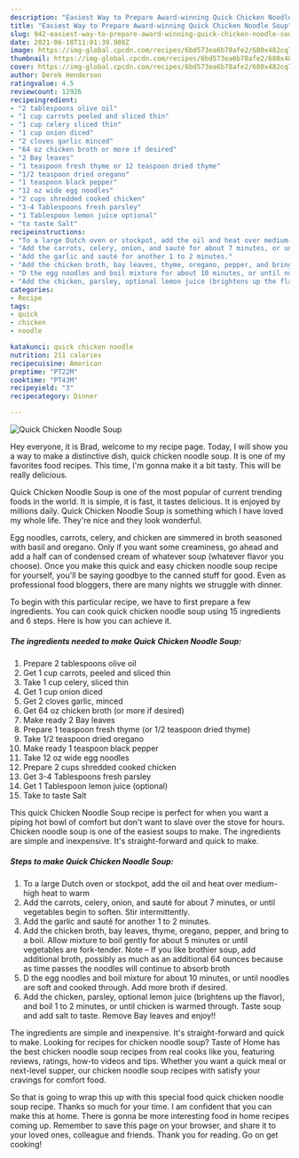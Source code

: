 ```yaml
---
description: "Easiest Way to Prepare Award-winning Quick Chicken Noodle Soup"
title: "Easiest Way to Prepare Award-winning Quick Chicken Noodle Soup"
slug: 942-easiest-way-to-prepare-award-winning-quick-chicken-noodle-soup
date: 2021-06-18T11:01:39.988Z
image: https://img-global.cpcdn.com/recipes/6bd573ea6b78afe2/680x482cq70/quick-chicken-noodle-soup-recipe-main-photo.jpg
thumbnail: https://img-global.cpcdn.com/recipes/6bd573ea6b78afe2/680x482cq70/quick-chicken-noodle-soup-recipe-main-photo.jpg
cover: https://img-global.cpcdn.com/recipes/6bd573ea6b78afe2/680x482cq70/quick-chicken-noodle-soup-recipe-main-photo.jpg
author: Derek Henderson
ratingvalue: 4.5
reviewcount: 12926
recipeingredient:
- "2 tablespoons olive oil"
- "1 cup carrots peeled and sliced thin"
- "1 cup celery sliced thin"
- "1 cup onion diced"
- "2 cloves garlic minced"
- "64 oz chicken broth or more if desired"
- "2 Bay leaves"
- "1 teaspoon fresh thyme or 12 teaspoon dried thyme"
- "1/2 teaspoon dried oregano"
- "1 teaspoon black pepper"
- "12 oz wide egg noodles"
- "2 cups shredded cooked chicken"
- "3-4 Tablespoons fresh parsley"
- "1 Tablespoon lemon juice optional"
- "to taste Salt"
recipeinstructions:
- "To a large Dutch oven or stockpot, add the oil and heat over medium-high heat to warm"
- "Add the carrots, celery, onion, and sauté for about 7 minutes, or until vegetables begin to soften. Stir intermittently."
- "Add the garlic and sauté for another 1 to 2 minutes."
- "Add the chicken broth, bay leaves, thyme, oregano, pepper, and bring to a boil. Allow mixture to boil gently for about 5 minutes or until vegetables are fork-tender. Note – If you like brothier soup, add additional broth, possibly as much as an additional 64 ounces because as time passes the noodles will continue to absorb broth"
- "D the egg noodles and boil mixture for about 10 minutes, or until noodles are soft and cooked through. Add more broth if desired."
- "Add the chicken, parsley, optional lemon juice (brightens up the flavor), and boil 1 to 2 minutes, or until chicken is warmed through. Taste soup and add salt to taste. Remove Bay leaves and enjoy!!"
categories:
- Recipe
tags:
- quick
- chicken
- noodle

katakunci: quick chicken noodle 
nutrition: 211 calories
recipecuisine: American
preptime: "PT22M"
cooktime: "PT43M"
recipeyield: "3"
recipecategory: Dinner

---
```



![Quick Chicken Noodle Soup](https://img-global.cpcdn.com/recipes/6bd573ea6b78afe2/680x482cq70/quick-chicken-noodle-soup-recipe-main-photo.jpg)

Hey everyone, it is Brad, welcome to my recipe page. Today, I will show you a way to make a distinctive dish, quick chicken noodle soup. It is one of my favorites food recipes. This time, I'm gonna make it a bit tasty. This will be really delicious.

Quick Chicken Noodle Soup is one of the most popular of current trending foods in the world. It is simple, it is fast, it tastes delicious. It is enjoyed by millions daily. Quick Chicken Noodle Soup is something which I have loved my whole life. They're nice and they look wonderful.

Egg noodles, carrots, celery, and chicken are simmered in broth seasoned with basil and oregano. Only if you want some creaminess, go ahead and add a half can of condensed cream of whatever soup (whatever flavor you choose). Once you make this quick and easy chicken noodle soup recipe for yourself, you&#39;ll be saying goodbye to the canned stuff for good. Even as professional food bloggers, there are many nights we struggle with dinner.


To begin with this particular recipe, we have to first prepare a few ingredients. You can cook quick chicken noodle soup using 15 ingredients and 6 steps. Here is how you can achieve it.

<!--inarticleads1-->

##### The ingredients needed to make Quick Chicken Noodle Soup:

1. Prepare 2 tablespoons olive oil
1. Get 1 cup carrots, peeled and sliced thin
1. Take 1 cup celery, sliced thin
1. Get 1 cup onion diced
1. Get 2 cloves garlic, minced
1. Get 64 oz chicken broth (or more if desired)
1. Make ready 2 Bay leaves
1. Prepare 1 teaspoon fresh thyme (or 1/2 teaspoon dried thyme)
1. Take 1/2 teaspoon dried oregano
1. Make ready 1 teaspoon black pepper
1. Take 12 oz wide egg noodles
1. Prepare 2 cups shredded cooked chicken
1. Get 3-4 Tablespoons fresh parsley
1. Get 1 Tablespoon lemon juice (optional)
1. Take to taste Salt


This quick Chicken Noodle Soup recipe is perfect for when you want a piping hot bowl of comfort but don&#39;t want to slave over the stove for hours. Chicken noodle soup is one of the easiest soups to make. The ingredients are simple and inexpensive. It&#39;s straight-forward and quick to make. 

<!--inarticleads2-->

##### Steps to make Quick Chicken Noodle Soup:

1. To a large Dutch oven or stockpot, add the oil and heat over medium-high heat to warm
1. Add the carrots, celery, onion, and sauté for about 7 minutes, or until vegetables begin to soften. Stir intermittently.
1. Add the garlic and sauté for another 1 to 2 minutes.
1. Add the chicken broth, bay leaves, thyme, oregano, pepper, and bring to a boil. Allow mixture to boil gently for about 5 minutes or until vegetables are fork-tender. Note – If you like brothier soup, add additional broth, possibly as much as an additional 64 ounces because as time passes the noodles will continue to absorb broth
1. D the egg noodles and boil mixture for about 10 minutes, or until noodles are soft and cooked through. Add more broth if desired.
1. Add the chicken, parsley, optional lemon juice (brightens up the flavor), and boil 1 to 2 minutes, or until chicken is warmed through. Taste soup and add salt to taste. Remove Bay leaves and enjoy!!


The ingredients are simple and inexpensive. It&#39;s straight-forward and quick to make. Looking for recipes for chicken noodle soup? Taste of Home has the best chicken noodle soup recipes from real cooks like you, featuring reviews, ratings, how-to videos and tips. Whether you want a quick meal or next-level supper, our chicken noodle soup recipes with satisfy your cravings for comfort food. 

So that is going to wrap this up with this special food quick chicken noodle soup recipe. Thanks so much for your time. I am confident that you can make this at home. There is gonna be more interesting food in home recipes coming up. Remember to save this page on your browser, and share it to your loved ones, colleague and friends. Thank you for reading. Go on get cooking!

